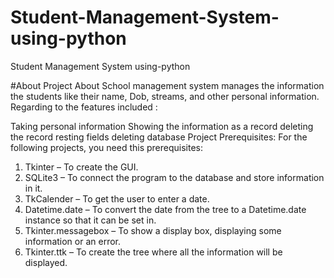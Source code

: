 # Student-Management-System-using-python
Student Management System using-python

#About Project
About School management system manages the information the students like their name, Dob, streams, and other personal information. Regarding to the features included :

Taking personal information
Showing the information as a record
deleting the record
resting fields
deleting database
Project Prerequisites:
For the following projects, you need this prerequisites:

1. Tkinter – To create the GUI.
2. SQLite3 – To connect the program to the database and store information in it.
3. TkCalender – To get the user to enter a date.
4. Datetime.date – To convert the date from the tree to a Datetime.date instance so that it can be set in.
5. Tkinter.messagebox – To show a display box, displaying some information or an error.
6. Tkinter.ttk – To create the tree where all the information will be displayed.
